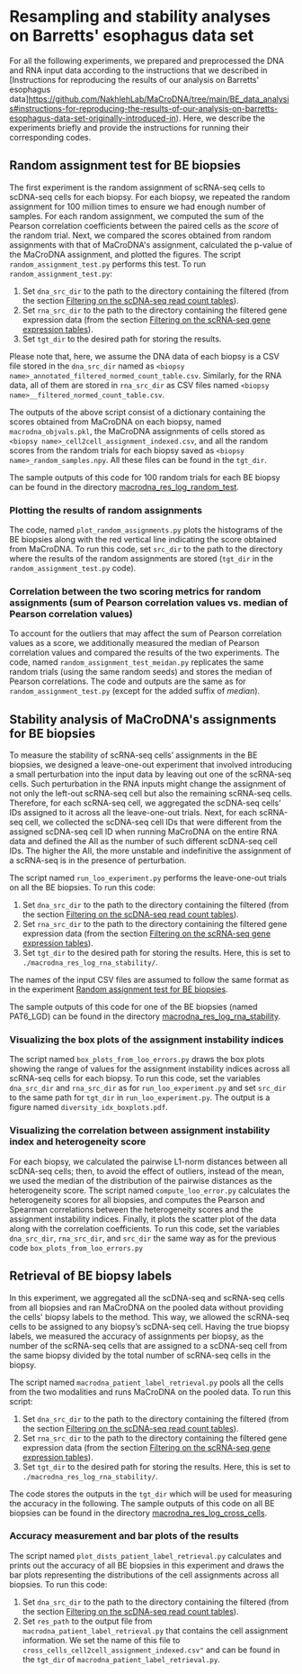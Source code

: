 # Resampling and stability analyses on Barretts' esophagus data set

For all the following experiments, we prepared and preprocessed the DNA and RNA input data according to the instructions that we described in [Instructions for reproducing the results of our analysis on Barretts' esophagus data]https://github.com/NakhlehLab/MaCroDNA/tree/main/BE_data_analysis#instructions-for-reproducing-the-results-of-our-analysis-on-barretts-esophagus-data-set-originally-introduced-in).
Here, we describe the experiments briefly and provide the instructions for running their corresponding codes.

## Random assignment test for BE biopsies
The first experiment is the random assignment of scRNA-seq cells to scDNA-seq cells for each biopsy. For each biopsy, we repeated the random assignment for 100 million times to ensure we had enough number of samples. For each random assignment, we computed the sum of the Pearson correlation coefficients between the paired cells as the *score* of the random trial. Next, we compared the scores obtained from random assignments with that of MaCroDNA's assignment, calculated the p-value of the MaCroDNA assignment, and plotted the figures.
The script `random_assignment_test.py` performs this test. To run `random_assignment_test.py`:

1. Set `dna_src_dir` to the path to the directory containing the filtered (from the section [Filtering on the scDNA-seq read count tables](https://github.com/NakhlehLab/MaCroDNA/tree/main/BE_data_analysis#filtering-on-the-scdna-seq-read-count-tables)).
2. Set `rna_src_dir` to the path to the directory containing the filtered gene expression data (from the section [Filtering on the scRNA-seq gene expression tables](https://github.com/NakhlehLab/MaCroDNA/blob/main/BE_data_analysis/README.md#filtering-on-the-scrna-seq-gene-expression-tables)).
3. Set `tgt_dir` to the desired path for storing the results.

Please note that, here, we assume the DNA data of each biopsy is a CSV file stored in the `dna_src_dir` named as `<biopsy name>_annotated_filtered_normed_count_table.csv`. Similarly, for the RNA data, all of them are stored in `rna_src_dir` as CSV files named `<biopsy name>__filtered_normed_count_table.csv`.

The outputs of the above script consist of a dictionary containing the scores obtained from MaCroDNA on each biopsy, named `macrodna_objvals.pkl`, the MaCroDNA assignments of cells stored as `<biopsy name>_cell2cell_assignment_indexed.csv`, and all the random scores from the random trials for each biopsy saved as `<biopsy name>_random_samples.npy`. All these files can be found in the `tgt_dir`.

The sample outputs of this code for 100 random trials for each BE biopsy can be found in the directory [macrodna_res_log_random_test](https://github.com/NakhlehLab/MaCroDNA/tree/main/Resampling_stability_analyses/BE_data_analyses/sample_outputs/macrodna_res_log_random_test).

### Plotting the results of random assignments 
The code, named `plot_random_assignments.py` plots the histograms of the BE biopsies along with the red vertical line indicating the score obtained from MaCroDNA. To run this code, set `src_dir` to the path to the directory where the results of the random assignments are stored (`tgt_dir` in the `random_assignment_test.py` code). 

### Correlation between the two scoring metrics for random assignments (sum of Pearson correlation values vs. median of Pearson correlation values)
To account for the outliers that may affect the sum of Pearson correlation values as a score, we additionally measured the median of Pearson correlation values and compared the results of the two experiments. The code, named `random_assignment_test_meidan.py` replicates the same random trials (using the same random seeds) and stores the median of Pearson correlations. The code and outputs are the same as for `random_assignment_test.py` (except for the added suffix of _median_). 

## Stability analysis of MaCroDNA's assignments for BE biopsies
To measure the stability of scRNA-seq cells’ assignments in the BE biopsies, we designed a leave-one-out experiment that involved introducing a small perturbation into the input data by leaving out one of the scRNA-seq cells.
Such perturbation in the RNA inputs might change the assignment of not only the left-out scRNA-seq cell but also the remaining scRNA-seq cells. Therefore, for each scRNA-seq cell, we aggregated the scDNA-seq cells’ IDs assigned to it across all the leave-one-out trials. Next, for each scRNA-seq cell, we collected the scDNA-seq cell IDs that were different from the assigned scDNA-seq cell ID when running MaCroDNA on the entire RNA data and defined the AII as the number of such different scDNA-seq cell IDs. The higher the AII, the more unstable and indefinitive the assignment of a scRNA-seq is in the presence of perturbation.

The script named `run_loo_experiment.py` performs the leave-one-out trials on all the BE biopsies. To run this code:

1. Set `dna_src_dir` to the path to the directory containing the filtered (from the section [Filtering on the scDNA-seq read count tables](https://github.com/NakhlehLab/MaCroDNA/tree/main/BE_data_analysis#filtering-on-the-scdna-seq-read-count-tables)).
2. Set `rna_src_dir` to the path to the directory containing the filtered gene expression data (from the section [Filtering on the scRNA-seq gene expression tables](https://github.com/NakhlehLab/MaCroDNA/blob/main/BE_data_analysis/README.md#filtering-on-the-scrna-seq-gene-expression-tables)).
3. Set `tgt_dir` to the desired path for storing the results. Here, this is set to `./macrodna_res_log_rna_stability/`.

The names of the input CSV files are assumed to follow the same format as in the experiment [Random assignment test for BE biopsies](https://github.com/NakhlehLab/MaCroDNA/blob/main/Resampling_stability_analyses/BE_data_analyses/README.md#random-assignment-test-for-be-biopsies).

The sample outputs of this code for one of the BE biopsies (named PAT6_LGD) can be found in the directory [macrodna_res_log_rna_stability](https://github.com/NakhlehLab/MaCroDNA/tree/main/Resampling_stability_analyses/BE_data_analyses/sample_outputs/macrodna_res_log_rna_stability).

### Visualizing the box plots of the assignment instability indices 
The script named `box_plots_from_loo_errors.py` draws the box plots showing the range of values for the assignment instability indices across all scRNA-seq cells for each biopsy. To run this code, set the variables `dna_src_dir` and `rna_src_dir` as for `run_loo_experiment.py` and set `src_dir` to the same path for `tgt_dir` in `run_loo_experiment.py`. The output is a figure named `diversity_idx_boxplots.pdf`.

### Visualizing the correlation between assignment instability index and heterogeneity score
For each biopsy, we calculated the pairwise L1-norm distances between all scDNA-seq cells; then, to avoid the effect of outliers, instead of the mean, we used the median of the distribution of the pairwise distances as the heterogeneity score. The script named `compute_loo_error.py` calculates the heterogeneity scores for all biopsies, and computes the Pearson and Spearman correlations between the heterogeneity scores and the assignment instability indices. Finally, it plots the scatter plot of the data along with the correlation coefficients.
To run this code, set the variables `dna_src_dir`, `rna_src_dir`, and `src_dir` the same way as for the previous code `box_plots_from_loo_errors.py`

## Retrieval of BE biopsy labels
In this experiment, we aggregated all the scDNA-seq and scRNA-seq cells from all biopsies and ran MaCroDNA on the pooled data without providing the cells' biopsy labels to the method. This way, we allowed the scRNA-seq cells to be assigned to any biopsy’s scDNA-seq cell. Having the true biopsy labels, we measured the accuracy of assignments per biopsy, as the number of the scRNA-seq cells that are assigned to a scDNA-seq cell from the same biopsy divided by the total number of scRNA-seq cells in the biopsy.  

The script named `macrodna_patient_label_retrieval.py` pools all the cells from the two modalities and runs MaCroDNA on the pooled data. To run this script:

1. Set `dna_src_dir` to the path to the directory containing the filtered (from the section [Filtering on the scDNA-seq read count tables](https://github.com/NakhlehLab/MaCroDNA/tree/main/BE_data_analysis#filtering-on-the-scdna-seq-read-count-tables)).
2. Set `rna_src_dir` to the path to the directory containing the filtered gene expression data (from the section [Filtering on the scRNA-seq gene expression tables](https://github.com/NakhlehLab/MaCroDNA/blob/main/BE_data_analysis/README.md#filtering-on-the-scrna-seq-gene-expression-tables)).
3. Set `tgt_dir` to the desired path for storing the results. Here, this is set to `./macrodna_res_log_rna_stability/`.

The code stores the outputs in the `tgt_dir` which will be used for measuring the accuracy in the following. 
The sample outputs of this code on all BE biopsies can be found in the directory [macrodna_res_log_cross_cells](https://github.com/NakhlehLab/MaCroDNA/tree/main/Resampling_stability_analyses/BE_data_analyses/sample_outputs/macrodna_res_log_cross_cells).

### Accuracy measurement and bar plots of the results 
The script named `plot_dists_patient_label_retrieval.py` calculates and prints out the accuracy of all BE biopsies in this experiment and draws the bar plots representing the distributions of the cell assignments across all biopsies. To run this code:

1. Set `dna_src_dir` to the path to the directory containing the filtered (from the section [Filtering on the scDNA-seq read count tables](https://github.com/NakhlehLab/MaCroDNA/tree/main/BE_data_analysis#filtering-on-the-scdna-seq-read-count-tables)).
2. Set `res_path` to the output file from `macrodna_patient_label_retrieval.py` that contains the cell assignment information. We set the name of this file to `cross_cells_cell2cell_assignment_indexed.csv"` and can be found in the `tgt_dir` of `macrodna_patient_label_retrieval.py`.

